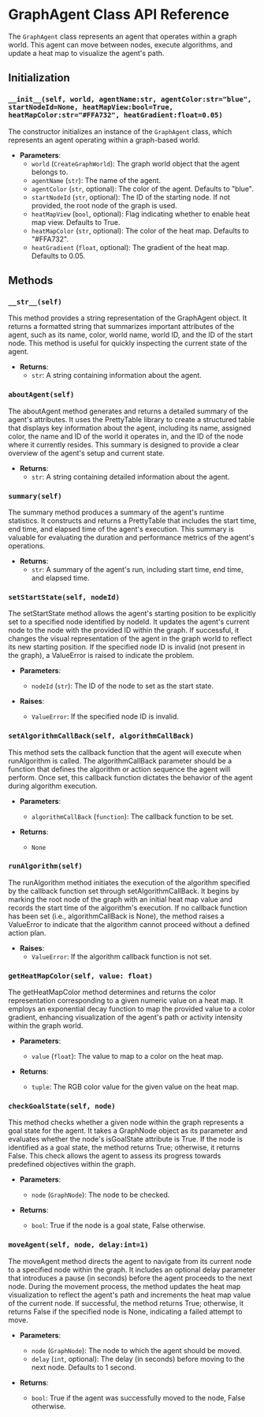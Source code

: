 # GraphAgent Class API Reference

The `GraphAgent` class represents an agent that operates within a graph world. This agent can move between nodes, execute algorithms, and update a heat map to visualize the agent's path.

## Initialization

### `__init__(self, world, agentName:str, agentColor:str="blue", startNodeId=None, heatMapView:bool=True, heatMapColor:str="#FFA732", heatGradient:float=0.05)`

The constructor initializes an instance of the `GraphAgent` class, which represents an agent operating within a graph-based world.

- **Parameters**:
  - `world` (`CreateGraphWorld`): The graph world object that the agent belongs to.
  - `agentName` (`str`): The name of the agent.
  - `agentColor` (`str`, optional): The color of the agent. Defaults to "blue".
  - `startNodeId` (`str`, optional): The ID of the starting node. If not provided, the root node of the graph is used.
  - `heatMapView` (`bool`, optional): Flag indicating whether to enable heat map view. Defaults to True.
  - `heatMapColor` (`str`, optional): The color of the heat map. Defaults to "#FFA732".
  - `heatGradient` (`float`, optional): The gradient of the heat map. Defaults to 0.05.

## Methods

### `__str__(self)`

This method provides a string representation of the GraphAgent object. It returns a formatted string that summarizes important attributes of the agent, such as its name, color, world name, world ID, and the ID of the start node. This method is useful for quickly inspecting the current state of the agent.

- **Returns**:
  - `str`: A string containing information about the agent.

### `aboutAgent(self)`

The aboutAgent method generates and returns a detailed summary of the agent's attributes. It uses the PrettyTable library to create a structured table that displays key information about the agent, including its name, assigned color, the name and ID of the world it operates in, and the ID of the node where it currently resides. This summary is designed to provide a clear overview of the agent's setup and current state.

- **Returns**:
  - `str`: A string containing detailed information about the agent.

### `summary(self)`

The summary method produces a summary of the agent's runtime statistics. It constructs and returns a PrettyTable that includes the start time, end time, and elapsed time of the agent's execution. This summary is valuable for evaluating the duration and performance metrics of the agent's operations.

- **Returns**:
  - `str`: A summary of the agent's run, including start time, end time, and elapsed time.

### `setStartState(self, nodeId)`

The setStartState method allows the agent's starting position to be explicitly set to a specified node identified by nodeId. It updates the agent's current node to the node with the provided ID within the graph. If successful, it changes the visual representation of the agent in the graph world to reflect its new starting position. If the specified node ID is invalid (not present in the graph), a ValueError is raised to indicate the problem.

- **Parameters**:
  - `nodeId` (`str`): The ID of the node to set as the start state.

- **Raises**:
  - `ValueError`: If the specified node ID is invalid.

### `setAlgorithmCallBack(self, algorithmCallBack)`

This method sets the callback function that the agent will execute when runAlgorithm is called. The algorithmCallBack parameter should be a function that defines the algorithm or action sequence the agent will perform. Once set, this callback function dictates the behavior of the agent during algorithm execution.

- **Parameters**:
  - `algorithmCallBack` (`function`): The callback function to be set.

- **Returns**:
  - `None`

### `runAlgorithm(self)`

The runAlgorithm method initiates the execution of the algorithm specified by the callback function set through setAlgorithmCallBack. It begins by marking the root node of the graph with an initial heat map value and records the start time of the algorithm's execution. If no callback function has been set (i.e., algorithmCallBack is None), the method raises a ValueError to indicate that the algorithm cannot proceed without a defined action plan.

- **Raises**:
  - `ValueError`: If the algorithm callback function is not set.

### `getHeatMapColor(self, value: float)`

The getHeatMapColor method determines and returns the color representation corresponding to a given numeric value on a heat map. It employs an exponential decay function to map the provided value to a color gradient, enhancing visualization of the agent's path or activity intensity within the graph world.

- **Parameters**:
  - `value` (`float`): The value to map to a color on the heat map.

- **Returns**:
  - `tuple`: The RGB color value for the given value on the heat map.

### `checkGoalState(self, node)`

This method checks whether a given node within the graph represents a goal state for the agent. It takes a GraphNode object as its parameter and evaluates whether the node's isGoalState attribute is True. If the node is identified as a goal state, the method returns True; otherwise, it returns False. This check allows the agent to assess its progress towards predefined objectives within the graph.

- **Parameters**:
  - `node` (`GraphNode`): The node to be checked.

- **Returns**:
  - `bool`: True if the node is a goal state, False otherwise.

### `moveAgent(self, node, delay:int=1)`

The moveAgent method directs the agent to navigate from its current node to a specified node within the graph. It includes an optional delay parameter that introduces a pause (in seconds) before the agent proceeds to the next node. During the movement process, the method updates the heat map visualization to reflect the agent's path and increments the heat map value of the current node. If successful, the method returns True; otherwise, it returns False if the specified node is None, indicating a failed attempt to move.

- **Parameters**:
  - `node` (`GraphNode`): The node to which the agent should be moved.
  - `delay` (`int`, optional): The delay (in seconds) before moving to the next node. Defaults to 1 second.

- **Returns**:
  - `bool`: True if the agent was successfully moved to the node, False otherwise.

